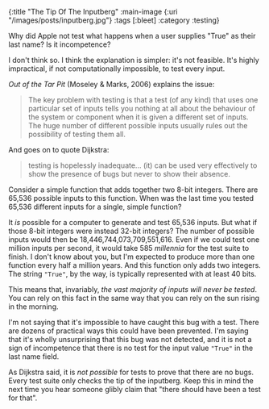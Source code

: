 {:title "The Tip Of The Inputberg"
 :main-image {:uri "/images/posts/inputberg.jpg"}
 :tags [:bleet]
 :category :testing}

Why did Apple not test what happens when a user supplies "True" as
their last name? Is it incompetence?

<widget type="tweet" href="https://twitter.com/JPaulGibson/status/1368182852668583948" />

I don't think so. I think the explanation is simpler: it's not
feasible. It's highly impractical, if not computationally impossible,
to test every input. 

<!--more-->

_Out of the Tar Pit_ (Moseley & Marks, 2006) explains the issue:

> The key problem with testing is that a test (of any kind) that uses
> one particular set of inputs tells you nothing at all about the
> behaviour of the system or component when it is given a different
> set of inputs. The huge number of different possible inputs usually
> rules out the possibility of testing them all.

And goes on to quote Dijkstra:

> testing is hopelessly inadequate... (it) can be used very
> effectively to show the presence of bugs but never to show their
> absence.

Consider a simple function that adds together two 8-bit integers.
There are 65,536 possible inputs to this function. When was the last
time you tested 65,536 different inputs for a single, simple function?

It _is_ possible for a computer to generate and test 65,536 inputs.
But what if those 8-bit integers were instead 32-bit integers? The
number of possible inputs would then be 18,446,744,073,709,551,616.
Even if we could test one million inputs per second, it would take 585
_millennia_ for the test suite to finish. I don't know about you, but
I'm expected to produce more than one function every half a million
years. And this function only adds two integers. The string `"True"`,
by the way, is typically represented with at least 40 bits.

This means that, invariably, _the vast majority of inputs will never
be tested_. You can rely on this fact in the same way that you can
rely on the sun rising in the morning.

I'm not saying that it's impossible to have caught this bug with a
test. There are dozens of practical ways this could have been
prevented. I'm saying that it's wholly unsurprising that this bug was
not detected, and it is not a sign of incompetence that there is no
test for the input value `"True"` in the last name field.

As Dijkstra said, it is _not possible_ for tests to prove that there
are no bugs. Every test suite only checks the tip of the inputberg.
Keep this in mind the next time you hear someone glibly claim that
"there should have been a test for that". 


